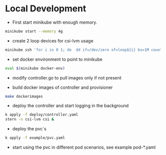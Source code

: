 # Local Development

- First start minikube with enough memory.

```bash
minikube start --memory 4g
```

- create 2 loop devices for csi-lvm usage

```bash
minikube ssh 'for i in 0 1; do  dd if=/dev/zero of=loop${i} bs=1M count=500 ; sudo losetup -f loop${i}; sudo losetup -a ; done'
```

- set docker environment to point to minikube

```bash
eval $(minikube docker-env)
```

- modify controller.go to pull images only if not present

- build docker images of controller and provisioner

```bash
make dockerimages
```

- deploy the controller and start logging in the background

```bash
k apply -f deploy/controller.yaml
stern -n csi-lvm csi &
```

- deploy the pvc´s

```bash
k apply -f example/pvc.yaml
```

- start using the pvc in different pod scenarios, see example pod-*.yaml
